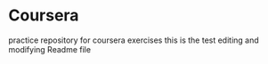 # Coursera
practice repository for coursera exercises
this is the test editing and modifying Readme file
